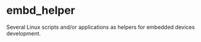 # embd_helper
Several Linux scripts and/or applications as helpers for embedded devices development.
